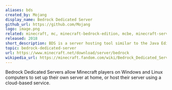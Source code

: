 ```yaml
---
aliases: bds
created_by: Mojang
display_name: Bedrock Dedicated Server
github_url: https://github.com/Mojang
logo: image.png
related: minecraft, mc, minecraft-bedrock-edition, mcbe, minecraft-server, mcbe-server
released: 2018
short_description: BDS is a server hosting tool similar to the Java Edition server.
topic: bedrock-dedicated-server
url: https://www.minecraft.net/download/server/bedrock
wikipedia_url: https://minecraft.fandom.com/wiki/Bedrock_Dedicated_Server
---
```

Bedrock Dedicated Servers allow Minecraft players on Windows and Linux computers to set up their own server at home, or host their server using a cloud-based service.
